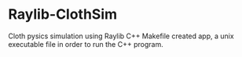 # Raylib-ClothSim
Cloth pysics simulation using Raylib C++
Makefile created app, a unix executable file in order to run the C++ program.
